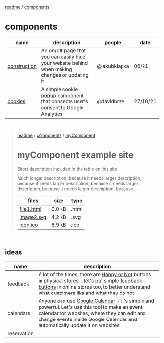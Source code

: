 [readme](../readme.md) / [components](components.md)

# components

|  name | description | people | date |
|-|-|-|-|
| [construction](construction/construction.md) | An on/off page that you can easily hide your website behind when making changes or updating it | @jakubklapka | 06/21 |
| [cookies](cookies/cookies.md) | A simple cookie popup component that connects user's consent to Google Analytics | @davidbrzy | 27/10/21 |

<br>

> [readme](../../readme.md) / [components](components.md) / [myComponent](myComponentLink.md)
> 
> # myComponent example site
> Short description included in the table on this site
>
> Much longer description, because it needs larger description, because it needs larger description, because it needs larger description, because it needs larger description, because..
>
> |  files | size | type |
> |-|-|-|
> | [file1.html](src/index.html) | 0.0 kB | .html |
> | [image2.svg](src/logo.svg) | 4.2 kB | .svg |
> | [icon.ico](src/favicon.ico) | 6.9 kB | .ico |

<br>

## ideas

|  name | description |
|-|-|
| feedback | A lot of the times, there are [Happy or Not](https://www.happy-or-not.com/en/use-cases/retail/) buttons in physical stores - let's put simple [feedback buttons](https://twitter.com/drmzio/status/1445200552212664327?s=20) in online stores too, to better understand what customers like and what they do not |
| calendars| Anyone can use [Google Calendar](https://www.google.com/calendar) - it's simple and powerful. Let's use this tool to make an event calendar for websites, where they can edit and change events inside Google Calendar and automatically update it on websites |
| reservation |  |